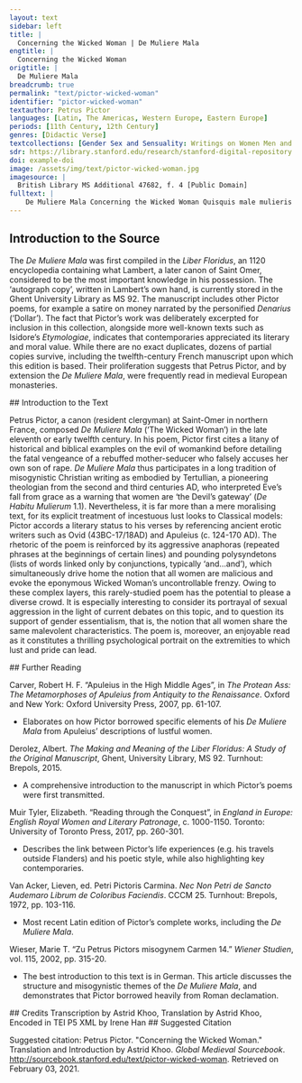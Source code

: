 ```yaml
---
layout: text
sidebar: left
title: |
  Concerning the Wicked Woman | De Muliere Mala
engtitle: |
  Concerning the Wicked Woman
origtitle: |
  De Muliere Mala
breadcrumb: true
permalink: "text/pictor-wicked-woman"
identifier: "pictor-wicked-woman"
textauthor: Petrus Pictor
languages: [Latin, The Americas, Western Europe, Eastern Europe]
periods: [11th Century, 12th Century]
genres: [Didactic Verse]
textcollections: [Gender Sex and Sensuality: Writings on Women Men and Desire]
sdr: https://library.stanford.edu/research/stanford-digital-repository 
doi: example-doi 
image: /assets/img/text/pictor-wicked-woman.jpg
imagesource: |
  British Library MS Additional 47682, f. 4 [Public Domain]
fulltext: |
    De Muliere Mala Concerning the Wicked Woman Quisquis male mulieris artes malas scire queris, May you, who seek to know the wicked tricks of Woman, Que subscripsi coacerua, lege disce, mente serua. Read, learn, and keep in mind the the verses written below. Si uis tandem felix esse, haec ut legas est necesse. Indeed, if you wish to be happy, it is necessary that you read these words. Hic addisces, hic uidebis, quid dimittes, quid tenebis. Here you will learn and see what you will dismiss and what you will remember. Hic Caribdis atque Sille patent antra, Syrtes mille, Here lie open the caves of Scylla and Charybdis, along with a thousand Sirtes: The Gulf of Sirte, infamous for its hazardous sandbanks, is located on the northern coast of Libya. Hic describo Cyrcen lenam, absorbentemque balenam. Here I describe whorish Circe and the all-consuming whale. Perhaps a reference to Jonah 1.17. Que ne formides in mari, naui uectus salutari, So that you will not fear these threats at sea, while you sail in a salutary ship, Deum ama, fuge scortum. Castitatis tene portum. You should love God, flee harlotry, and seek the port of chastity. Uersus et euersus in me, dum fabrico uersus, While I compose my verses, I twist and turn within my mind. Non ualeo fari, non scribere, non meditari, I can barely speak, write, and think: Ut fatear uerum, que sit feritas mulierum. How can I ever tell the entire truth about the savagery of women? Sed licet ad uotum nequeam describere totum, Nevertheless, although I cannot describe it all, as I wish to, Quicquid de Scilla feritatis habundat in illa, I shall speak a little – if the Muses come to my aid – Dicam pauca tamen, si det michi musa iuuamen. About that Scyllan beastliness that abounds in Woman. There are two Scyllas mentioned in the poem – the aquatic monster Scylla (Hom. Od. 12.111-150) and Scylla, princess of Megara (Ov. Met. 8.6-151). In this case, the term ‘feritatis’ (‘[of] beastliness’) evokes the former rather than the latter. Prestat in orbe feris cunctis feritas mulieris, The savagery of Woman exceeds that of all the beasts in the world; Tygri predoni prestat, rapidoque leoni; It puts to shame the preying tiger and swift-footed lion. ‘Puts to shame’ is an idiomatic translation of ‘prestat’ and its dative object; more literally, ‘The savagery of Woman exceeds that of the preying tiger and the swift-footed lion’. Uincitur istarum feritas, rabiesque ferarum, On the one hand, the savagery of these creatures and the madness of all other beasts can be conquered, Haeque As is expected with medieval manuscripts, the ‘ae’ digraph is confused with the letter ‘e’ throughout. I have preserved the [mis]spellings of the manuscript. In this case ‘ae’ is used correctly, but often it is not (cf. line 78). pati discunt homines illosque tremiscunt. As they learn to bear the yoke and tremble at men. Femina uero feris truculencior una seueris, On the other hand, Woman alone is more ferocious than the fiercest beasts: Numquam pacatur, nulla racione domatur, She is never appeased, and can in no way be tamed. Non homini cedit, non sponte fauet nec obedit, She does not yield to Man, nor favour him, nor obey him. Non ad iter recti ualet ullo uerbere flecti. She cannot be led to the right path with beatings; Quo uexata magis fuerit mala femina plagis, In fact, the more a wicked woman is harried by blows, Tanto maiorem studet exercere furorem. The greater fury she strives to exhibit. Nec mala desistit fieri, stimuloque resistit. Moreover, she does not cease becoming evil, but instead resists the spur. Quisquis Samsonem considerat et Salomonem, Whoever considers the cases of Samson and Solomon, Et reliquos multos mulieris amore sopitos And the many others brought to eternal rest by love of a woman, Discet et intendet, mirabitur et reprehendet Will learn, notice, criticise and marvel at Exemplis ueris portenta male mulieris. The real-life precursors of my ‘wicked woman’. Femina flamma furens, sed flammis acrius urens Woman, flaming mad, is singed all the more sharply by her own flames. Totum concussit mundum, succendit, et ussit. She shakes up the whole world, lights it on fire, and burns it down. Hec est cunctorum caput, et scintilla malorum, She is the beginning and spark of all evils, Orbis que metas semper facit inrequietas. For she troubles the ends of the earth for eternity. O mala scintilla: quisquis succenditur illa, O wicked spark: whoever is set alight by Woman Ille nec indigne misero consumitur igne, is deservedly consumed by a wretched fire, Nec nisi diuina ualet extingui medicina. which cannot be extinguished unless by some divine remedy. Haec hominem primum de celso trusit in imum, It was Woman who first cast Man down from up high, Intulit et penam mundo, mortisque catenam. bringing punishment and the chain of death to the world. Sponsum, serpentem, uitam, genus, Omnipotentem, She betrayed her husband, welcomed the serpent, spurned life, Prodidit, admisit, spreuit, uiciauit, omisit. injured mankind, and lost the All-Powerful. In the original Latin, this sentence is constructed using two asyndetic verses: ‘Her husband, the serpent, life, mankind, and the All-Powerful / she betrayed, welcomed, spurned, injured, and lost.’ Et quis eam laudet? Quicquid male cogitat audet, And who shall praise her? She dares to perform whatever evil she thinks up, Et cupit expleri rem, qua rea possit haberi. and yearns to commit some act, so that she will be perceived as guilty. Nil fugit incestum, cupit omne quod est inhonestum, In addition, she shuns nothing which is taboo, but wants everything which is dishonourable. Quicquid agit secum, fas siue nefas, putat equum. She considers all her plans to be just, whether they be right or wrong. Femina terrarum confusio, mors animarum, Woman is the disorder of lands and the death of souls: Ut mundo late resonet scelerum nouitate, she is heard far and wide throughout the world due to the strangeness of her sins. Nil dubium dubitat, nichil euitabile uitat, She does not doubt that which is doubtful, nor avoid that which is avoidable, Nil intemptatum sinit, it scelus omne patratum, but leaves nothing untried, and commits every sin, Ad causas quasque confundens fasque nefasque. confusing right and wrong for her own purposes. Quo magis obscenum scelus est, magis huic fit amenum, The more obscene a crime is, the more pleasant it seems to her; Quo magis horrendum, magis hoc putat esse colendum. the more terrible a sin, the greater the glory she places upon it. Imperium, sensum, uires, fastidia, censum, She obtains power, weakens perception, diminishes strength, Optinet, emollit, minuit, generat, male tollit. creates annoyance, and exhausts wealth. See n. 4. Femina tormentum iuuenum, mortis monimentum, Indeed, Woman is a torment for young men and a reminder of death: Mortem Samsoni dedit, interitum Salomoni. she brought about Samson’s demise and Solomon’s end. Femina priuauit pietatis robore Dauid, She also deprived David of the strength of his piety, Quando per inuidiam iugulari fecit Uriam when he ordered Uriah’s murder out of lustful envy. 2 Samuel 11:5-27. David places Uriah at the front lines of a dangerous battle so as to eliminate him, as he was enamoured with Uriah’s wife, Bathsheba. Coniuge pro pulchra multi subiere sepulcra. Many have gone to their graves due to their beautiful wives. Femina plena malis, faera, pessima, demonialis, Woman is full of evils, wild, demonic, the worst of all creatures. Priuauit uita Naboth, pro uitae cupita: She took away Naboth’s life to obtain his vineyard; 1 Kings 21:2-15. Jezebel has Naboth killed so that her husband, King Ahab, can have Naboth’s vineyard. Causa necis subitae sunt res plerumque cupite. she murders on sudden impulses, and especially out of greed. Femina mors mundi, mala femina fabula mundi. Indeed, Woman is the death of the world, and a wicked woman is its scandal. Exicium, reges, insontes, federa, leges, She brings destruction, murders kings, slaughters innocents, Attulit, orbauit, strauit, soluit, uiolauit. unbinds treaties, and violates laws. See n. 4. Illa Ioseph iustum Veneris non ignibus ustum, She saw to it that Joseph, who remained unburnt by the fires of Venus, Carcere dampnari fecit ferroque ligari. was condemned to prison and bound in iron chains. Hec etiam plena rabie truculenta leena Similarly, that aggressive whore, Salome. filled with madness, Fecit ut athletam Domini magnumque prophetam Rex ferus artaret uinclis, gladioque necaret, Et tulit in disco caput illius, unde tremisco. persuaded the savage king to bind in chains and kill the champion of the Lord, that great prophet: then she carried his head on a platter. How I tremble at this! Literally ‘at which I tremble’. Fabula Grecorum de libris promit eorum The books of the Greeks tell of Quomodo regina Cretensis, lege ferina, How the Cretan queen, Pasiphaë. following the customs of beasts, Carnis ob ardorem nimium, mentisque furorem, Driven by mental madness and an excess of carnal lust, Taurum decipit niueum, coituque recepit Deceived a snow-white bull and copulated with him, Et peperit natum, taurumque uirumque c[r]eatum: Eventually giving birth to a son who was half man and half bull. Turpi nempe nota res est, per secula nota. This foul deed, which has been passed down through the centuries, is certainly infamous. Quis non horrescat, quis non horrenda pauescat, After all, who does not shrink in horror, and fear this repulsive act? Dum contra legem nature, faemina regem, That a woman, against the law of nature, should spurn a king Regem formosum, prudentem, deliciosum – And no mere king, but handsome, prudent, and pleasant – Despicit, atque fere succumbit plus muliere? Only to have sex with a wild beast! Femina, res fragilis, precio conducta monilis Woman, a fragile creature, bribed with the price of a necklace, In populo Danaum, male prodidit Amphiaraum. Betrayed Amphiaraus to the Greek people. Eriphyle, Amphiaraus’ wife, persuaded him to join a fatal raid. See Ps.-Apollodorus Bibliotheca 3.8.2. Sic quoque priuignum uita non funere dignum, Thus also did Phaedra betray Hippolytus, whom she desired unjustly, Usque renitentem patriumque cubile uerentem, And who was worthy of life and not of death, Prodidit Ypolitum, contra ius Phedra cupitum. All because he showed reverence for his father’s bed by resisting her advances. Cf., among others, Euripides’ Hippolytus. Naso suis libris inscribit quomodo Biblis Similarly, Naso writes in his books about how Biblis Igne sit illicito male saucia fratre cupito. Was badly burnt by an illicit flame while she lusted after her brother. Ov. Met. 9. Fraude quidem mira Cynare coiit sua Myrra, Deceived in an astounding manner, Cinyras slept with his daughter, Inque loco [matris] concepit semine [patris]. BnF Ms. Lat. 16699, f. 176v reads: ‘Inque loco patris concepit semine matris.’ However this is illogical and likely the result of scribal error. My reading is supported by the critical edition, Van Acker, L. (ed.) (1972). Petri Pictoris Carmina. Nec Non Petri de Sancto Audemaro Librum de Coloribus Faciendis. CCCM 25. Turnhout (Brepols): 103-116, which is mainly derived from BnF Ms. Lat. 13768. Who, taking her mother’s place, conceived by the seed of her father. Ibid., 10.300ff. Cinyras’ daughter was named Myrrha. Scilla patri Niso, fatali crine reciso, In the same vein, Scylla preferred you, Minos, to her father Nisus; See n. 3 – this is Scylla, princess of Megara. having cut off that fatal lock of hair, Pretulit externum regem, regnumque paternum, She handed her father’s kingdom over to you, Moinos, concedit tibi, dum fieri tua credit, As she believed that she would be yours. Sed detestatus tam diri monstra reatus, However, detesting the portents of such a dreadful deed, Et scelus et Scillam metuens, fugis hoc fugis illam. You avoid both Scylla and her crime, fearing them both. The abrupt shift to second-person from the original third-person omniscient viewpoint is noteworthy; in so doing, Petrus Pictor does not only address Minos, Scylla’s love interest, but also involves the reader. He therefore rounds off his long invective against women, which has been building up in an increasingly emotional crescendo, by breaking the fourth wall. Moreover, lines 90 to 94 are especially noteworthy as they include a sliding scale of tenses – the ablative absolute (reciso, ‘having cut off’) gives way to the perfect indicative (pretulit...credit, ‘preferred...believed’), and then to a perfect participle (detestatus, ‘detesting’), which in turn yields to a present participle (metuens, ‘fearing’), culminating finally in the present indicative (fugis, ‘you avoid’). This gradual rise from the past into the present parallels the aforementioned shift in perspective, and underscores Petrus Pictor’s message about the constant danger which women pose. He suggests that his warnings should not be dismissed as historical and biblical examples from the distant past, but as mere ‘precursors’ (line 29, portenta) to female wickedness in the reader’s present life. De multis quandam referam per saecla notandam, I shall tell of one woman out of many, who must remain infamous throughout the centuries, Ut relique discant mulieres, atque tremiscant, So that other women might tremble at her example and learn Ne poscant supra naturam turpia stupra. Not to seek foul sex which exceeds the bounds of nature. Huic fuerat natus, uultu formaque beatus, This woman would have had a son, blessed in face and figure, Si non obstaret mala sors, miserumque necaret. Had evil fate not gotten in the way and killed the poor youth: Sed serpens ille, qui nos per carmina mille Yet that serpent, who, through a thousand songs, Temptat, et intentat, mouet, incitat, atque cruentat, Tempts, attacks, moves, incites, and pollutes us, Hunc infelicem mox fecit per genetricem. Soon brought ruin upon the son through his own mother. Inquid enim genito genetrix, cupiensque cupito, Thus she spoke to him, While present-tense verbs are used throughout the following narrative, I have translated it using past-tense verbs for two key reasons. Firstly, the historic present is commonly used for narratives involving a series of events, which applies to this case. Secondly, by translating the story of the wicked woman in the past tense, I distinguish it from the frame narrative which takes place in the author’s present time. as a lover does to her beloved, Inquid Adae seua mulier, simul anguis et Eua: As the wild woman spoke to Adam, simultaneously both Eve and serpent: “Te uideo, fili, forma prestare uirili, “I see that you, my son, stand out with your manly looks: Exornat uultum sua gratia, gloria cultum. Your face is graceful and your dress does you honour. De puero tali, tam pulchro, tam speciali However, I would rejoice more greatly in such a boy – so beautiful and so special – Multum gauderem, tibi si plus matre placerem, If I brought you more pleasure than a mother does, Aut plus quam natus faceres michi consociatus. Or if you became more than my son, having joined yourself to me. Visus formosus, ridens et luxuriosus Your lovely face, smiling and luxuriant, Et bene pressa foris labra, dulcis plena saporis, And your lips, so suited to the shape of your mouth, full of sweet flavour – Que te condecorant penitus, penitusque decorant, All these wholly adorn you, indeed they do, Instead of ‘indeed they do’, the Latin (line 112) simply repeats the previous phrase with an inverted word order, which cannot be expressed in English: ‘All these wholly adorn you, adorn you.’ Me nimis incendunt, et me, si uis, tibi uendunt. And set me exceedingly aflame: if you want me, you can have me. Quapropter, fili, dum flore nites iuuenili, Therefore, my son, while you are in the flower of your youth, Dummodo pubescis, primoque calore rigescis, While you go through puberty and harden with the first flush of passion, Ne perdas florem tenerum, tantumque decorem. Do not waste your tender prime and all this beauty. Immo sit ad cunctas ueneres tua prona uoluntas: Instead, incline yourself towards all forms of sexual pleasure, Canis confaecta celer aduolat, ecce senecta. For soon grey old age will come upon you. Tecum non ludemus, sed tristia cuncta feremus. I am not joking with you, but rather suffering great sorrow at this prospect. Et quia tiro rudis nescis his ludere ludis Moreover, since you are but a young initiate, and do not know how to play the games Quos amat ipsa Venus et Amor persuadet amenus, Which Venus herself loves and pleasant Love suggests, Tantum consenti michi, tantum crede docenti: Simply agree to my proposition and trust in my teaching. Illos complebo tecum, iamiamque docebo. I will explore these games with you, teaching you to play again and again. Ergo meis pare uotis, michi consociare, Hence, obey my wishes, join yourself to me: Quicquid agis meum celabo, con[s]cia tecum.” As your accomplice, I shall keep secret all that you do with me.” Tandem turbatus materno famine natus, Disturbed by his mother’s speech, the son Heret, miratur, stupet, et quid agat meditatur, Was lost for words. Flabbergasted and shocked, he thought of what he should do in response. Speque bona fortis lacrimis ita fatur abortis: Eventually, he spoke thus, shedding wasted tears in good faith: “Cara parens, pietate carens, miranda fateris, “Dear mother, you lack piety in speaking of such unusual matters: Criminibus mirabilibus nos perdere queris. You seek to destroy us with these astounding crimes. Quod loqueris suadet Venus puer ipse Cupido What you said must have been inspired by Cupid himself, Venus’ son, Quo regitur, quo dirigitur mala cuique libido. Who controls and directs each person’s wicked lust. Non ualeo, prohibente Deo, tibi consociari I am not able to join myself to you in marriage, since God prohibits it; Coniugio, sed amore pio uolo castus amari. Instead, I wish to love you chastely, with a pious love. Cognita namque satis series cumsanguinitatis Our biological bond Hoc scelus accusat graviter, fierique recusat. Heavily condemns this crime and forbids it from happening; Hinc gladius regis furit, hinc sententia legis, For if it were to take place, the sword of the King would rage against us, as would the sentence of His law: Cui nichil occultum, cui nullum crimen inultum. Nothing is hidden from Him, and no crime goes unpunished. Mater amabilis, insuperabilis, ad meliora My beloved and irreplaceable mother, Te precor erige factaque corrige deteriora. I beg you to devote yourself to better deeds and correct your mistakes. Te Venus horrida flammaque torrida ledit amoris, Although terrible Venus has struck you with the torrid flame of desire Vince uiriliter et iace fortiter arma pudoris. Nevertheless conquer it bravely and fight back strongly with the weapons of modesty. Tela cupidinis atque libidinis ignea frange, Break down the spears of desire and the fires of lust: Percute pectora, perdita tempora, uel modo plange. Beat your breast and your wretched face, ‘Perdita tempora’, literally ‘lost temples’ (i.e. sides of forehead), is a metonymic construction, here used to mean ‘wretched face’. or simply weep. Stupra, negocia carnis, et ocia uana tremisce, You should tremble at illicit sex, carnal intercourse, and vain leisure, Spiritualia, perpetualia, cuncta cupisce. And instead long for things which are spiritual, perpetual, and whole. Suspice sidera, mater, et infera sperne deorsum, Look at the stars, mother, and spurn whatever is below: Queque labencia uel moriencia linque retrorsum. Leave behind all these earthly impulses while they fall and die. Scilicet omnia, sunt quasi somnia sunt fugitiva, All of these are like fleeting dreams; Lapsaque tempore, sunt sine robore, non rediuiua.” Lacking strength, they melt away with time and do not return again.” Mater ad haec dicta, uelut ictu fulminis icta Upon hearing these words, the mother was as if struck by a bolt of lightning: Pallet, tabescit, quasi cera sub igne liquescit. She grew pale, drooped, and melted like wax under a flame. Defectu mentis, penitus ratione carentis, Due to her weakness of mind and complete lack of reason, Quod uidet offensam se, quod grauiter reprehensam, She felt offended and saw that she had been severely reprehended Quod castigatur, quod casta manere rogatur. And criticised. Moreover, she perceived that she was being asked to remain chaste. Et, licet ingratum sibi senciat hac uice natum, Although this outcome diminished her affection towards her son, Non tamen errori caedit, ceptoque furori, She did not give in to error and carry out her insane plan. Hunc sed in occulto male saucia tempore multo Instead, she spent a long time nursing her wounds in secret, Impetit, insequitur, nec eo pro uelle potitur, All the while seeking her son and making advances on him, whom she was nevertheless unable to obtain according to her wishes. Fertque graues penas, Veneris nec stringit habenas, She suffered heavy penalties and failed to control her desire, Dumque reluctatur Veneri, luctando grauatur. But rather felt herself to be all the more burdened while fighting against it. Nec sua compescit mala, sed magis acta calescit, Moreover, she did not put an end to her evils, but rather grew hotter as she acted: At postquam cernit quia filius hanc male spernit, After she saw that her son wholly despised her lust, Quod pereunt uerba, perit et sua messis in herba, As evidenced by her wasted words and her inability to harvest the fruits of her labour, Fraudibus armatur, studet ut iuuenis perimatur. She girt herself with treachery and tried to destroy the young man. Hac igitur causa, maius scelus ob scelus ausa, Consequently, driven to greater audacity by her existing crimes, Iudicis ad sedem currit, flens introit edem. She ran into the courthouse and entered it while weeping. Accusat natum, iacit in quem dira reatum, She accused her son and brought dreadful charges against him, Dicens: “Huc, patres, oculos huc uertite, matres, Saying: “Look here, fathers, mothers, Vosque, pii nati, patribus bene semper amati, And you, good beloved sons, Quos non incestus Veneris contaminat aestus, Whom the incestuous heat ‘Incestus...aestus’ would typically be translated as ‘impure heat’, but due to the specific context in which this phrase is uttered – an accusation of incest – I have chosen the adjective ‘incestuous’. of Venus has not contaminated: Currite, deflete mecum, dampnate, dolete. Run to my side, cry with me, curse my son, and feel my pain. Dedecus illatum michi, monstriferumque reatum. I am the victim of an indignity and a monstrous crime. Rem referam fedam, pudet edere, sed tamen edam, It shames me to tell you about this sordid matter, but nevertheless I shall speak. Vnde querar refero, minor est, querimonia uero. I barely know how to begin my complaint, but here it is. Est puer insanus michi, lubricus, atque prophanus, I have a demented son who is lustful and profane. Quem peperisse pudet me, cum mea turpia nudet, I am ashamed of having given birth to him, since he strips me naked; Quem doleo natum, male cum uideam fatuatum. Oh, how I regret that he was born, since I see that he has gone thoroughly mad. Hic pecudum more, materno captus amore, He is a beast; captured by love for his own mother, Cum male seuiret nuper, matremque nequiret He has been acting savagely towards me. Since he could not win his mother over Donis oblatis, precibus quoque multiplicatis, Through gifts and unceasing entreaties, Vincere, luctantis contra, stuprumque negantis While I fought against him and turned my face from his lust Ora, cruentauit manibus, uestes lacerauit, He befouled me with his hands, tore my clothes apart, Sic et sic egit, sic me ferus ille subegit, Did this and that, and pushed me down – the beast! – like this, Non tamen oppressit, quia me clamante recessit. But he did not possess me, for I shouted and forced him to retreat. Ergo Deo gratus iudex prudensque senatus, May the judge, upon whom God smiles, and the wise assembly Pertractent secum quid sit de talibus aequum. Determine among themselves a proportionate penalty for these acts: Quorum censura pollent ciuilia iura, After all, it is their judgement which grants the law its power, Per quos maiorem res publica sumpsit honorem. And it is through them that the city gains greater honour. Patrum magestas uilescit et urbis honestas, The majesty of the elders and the honour of the city Ni melioratae fuerint cause uiciate. Will be cheapened, unless injured parties receive amends. Non uni tantum fit dedecus hoc michi: quantum This disgrace does not affect me alone, but Innumeris turbis, que presunt menibus urbis. Taints all the uncountable crowds who flock to the walls of this city. Nulla mei pietas nati, non forma, uel etas. My son has neither piety nor good looks, nor does his age excuse him. Quamlibet aetatem moueat, precor, ad pietatem, Even though he might use that excuse to win your mercy, It is tempting to translate ‘pietatem’ as ‘your piety’, but ‘pietas’ really means ‘misericordia’ (‘mercy’) in this case. Stupra sed obscena compescant uindice pena, I urge you all, whether great or small, whether young or old, Parui, maiores, iuuenes simul, et seniores.” To check these foul crimes of lust with a vengeful penalty.” Sic accusatus puer, et mox ante uocatus Thus the youth, who had been summoned a short while ago, found himself accused. Audit clamorem matris, lesumque pudorem. He heard his mother’s cries and perceived her lack of modesty. More literally ‘her broken modesty’, or ‘her damaged modesty’. Stat, silet ad uerba nec acerbis reddit acerba, He stood in silence, and did not counter her bitter words with his own. Immo uerecundus, lacrimabilis et pudibundus Instead, he behaved in a reverent, doleful, and modest manner, Vultum preclarum riuis rorat lacrimarum, Inundating his most handsome face with rivers of tears. Seque reum pingit, et vultum crimine tinguit, He portrayed himself as the guilty party and tainted his own face with the charge, Malens torqueri, quam matris probra fateri, For he preferred to undergo torture rather than to speak ill of his mother, Malens dampnari, quam crimine commaculari. And to suffer condemnation rather than to be stained with such an offence. Cumque diu fleret suspirans, atque doleret He wept for a long time, sighing all the while, equally troubled Tam matris sortem, quam uicinam sibi mortem, By his mother’s eternal fate and his own approaching death. Protinus, allatis annalibus et recitatis, The legal records of the city were brought in and read out loud. Pena reperta datur, ut in amnem proiciatur. A suitable punishment was found for the crime: the offender was to be thrown into the river. Ergo miser tandem mortem subiturus eandem, As both the judge and the mother urged the crowd on, Iudicis urgente monitu, genetrice petente, They seized, dragged, grabbed, and scratched Vndique raptatur, trahitur, premitur, laceratur. The poor youth who was about to suffer this very death. Et sic dampnatus, postremo precipitatus Thus condemned, he was finally thrown Gurgitis in fundum, subiit baptisma secundum. Into the bottom of the river and underwent a second baptism. At scelus occultum tandem non cessit inultum. However, the mother’s hidden crime did not go unpunished. Nam scelerum uindex Dominus, iusti pius index, The Lord, who takes vengeance for sins and bears pious witness on behalf of the just, Vt foret incaestus matris populo manifestus, Revealed her incest to the people. Fulminibus crebris missis, ortisque tenebris, Sending down torrents of lightning and raising up the shadows, Vrbem, carnificem, puerum, pueri genetricem, He incinerated the city, thwarted the executioner, Vssit, turbauit, saluauit, dilacerauit. Saved the youth, and tore the mother into pieces. See n. 4. O nimium fortis mala femina, femina mortis, O wicked and over-impudent woman – woman of death indeed – Eligit ante mori, quam stulto cedat amori. Who chose to die instead of giving up her fatuous love! Mauult sectari stuprum, quam casta beari, She preferred to seek out illicit sex rather than to be praised for chastity, Mauult ulcisci male, quam mater pia dici. And to be punished severely instead of being praised as a pious mother. Infelix mater, mala mater, nec modo mater, Wretched mother, wicked mother, and not even a true mother: ‘Nec modo mater’ literally means ‘and not only a mother’ or even ‘no mere mother’, but these translations do not convey Pictor’s negative tone. Quam, quoniam natum male perdidit amne necatum, Having drowned her own son, Suppliciis dignis, celestis torruit ignis. She burned with the just punishment of celestial fire. Femina terribilis draco, trux lupa, bestia uilis. Woman is a terrible serpent, In Classical Latin, ‘draco’ denotes a large snake; in Medieval Latin it may well mean ‘dragon’. However, as Petrus Pictor has utilised snake metaphors throughout to describe women – which corresponds to Biblical imagery – I would rather err on the safe side and translate ‘draco’ as ‘serpent’. an aggressive she-wolf, a vile beast. Cum tristis diram leuiter prorumpit in iram, That miserable creature bursts into fatal rage at the smallest provocation, Non cito pacatur, non ante reconciliatur And cannot be appeased quickly; on the contrary, she is never reconciled Quam paena multa, sibi uis illata, sit ulta. Until she has avenged herself through violence. Hanc si ludentem male, uerbaque uana loquentem If her husband should, on some occasion, restrain her with a sharp scolding Eius uir uerbis aliquando cohercet acerbis, From clowning around and babbling vain words, Siue leui terret uirga, ne turpiter erret, Or even deter her from committing foul misdeeds with a stick, Ilico facta dolens, et ei succumbere nolens, She will henceforth take offence and refuse to sleep with him. Petrus Pictor utilises the present tense throughout; nevertheless, I have employed the future tense to preserve the emphasis on cause-and-effect in this passage, the cause being the punishment (stick, scolding) and the effect being murder (by poisoning). Plorat, tristatur, suspiria dat, meditatur, She will cry, upset herself, sigh, and think of Qualiter ut uita careat, paret huic achonita. How to deprive him of his life. To this end she will prepare him some monkshood. This sentence might seem incongruous with the following one, which describes other sources of poison; therefore it is best to take achonita, ‘monkshood’, as an umbrella term for all poisons. Tandem serpentum quesita uenena nocentum Indeed, having obtained the venom of poisonous snakes Necnon herbarum uirus graue mortiferarum And the deadly toxin of death-bringing plants, Conficit in potum, complens de coniuge uotum. She will mix them into a drink and thus fulfill her plan against her husband. Hoc ita sublato sponso, uix et tumulato, Even while he is still warm in his grave, Post malefictarum teneros questus lacrimarum, She will put on tender displays of crocodile tears, Coniuncx quesiti subito cupit esse mariti, And seek to become another man’s wife. Et uelut inuita negat hoc prius, usque petita. However, she will feign unwillingness until she obtains a strong suit; Ast ubi suadentum rem, perstat cura parentum, Then, when her parents insist on the marriage Nec contradici debere fatentur amici, And her friends persuade her not to refuse him, Laeticiae plenas uotorum laxat habenas, She will gladly give in to happiness Menteque iocunda, sponso sit sponsa secula. And transform herself into a worldly wife for her new husband Quodque propinauit primo, quem perfida strauit, Yet if he proves difficult, he will drink the same potion Si sit uir durus, erit alter idem bibiturus. That she served her first husband, whom she treacherously murdered. Femina formosa nimis esset res preciosa, A beautiful woman is precious beyond all description Si male nil cuperet, si sponso fida maneret. If she has no bad intentions and remains faithful to her husband, Sed, quod abhorrendum nimis est cunctisque pudendum, But it should be a source of horror and shame to all women Vix habet ulla fidem, qua credi possit eidem. That none of them can be trusted. Que quo diligitur magis, hoc grauior reperitur, The more a woman is loved, the more troublesome she becomes; Quo magis ornatur, magis inde superba notatur. Similarly, she grows all the more arrogant as a result of rich ornaments. Nescit maiorem, nescit se ferre minorem, As a result, she does not recognise her superior, nor does she fulfill her inferior role in an appropriate manner. Par BnF Ms. Lat. 16699, f. 177v reads: ‘Pars quoque vincta pari’, but this is illogical and should read ‘par’, which is the preferred reading of Van Acker (1972). quoque iuncta pari, cupit impariter dominari. Although she is joined to an equal in marriage, she wants to take an unequal share of power. Res optatiua nimis est, animeque nociua. Woman is too desirable and thus harms the soul. Illius uultus, bene conditus, et bene cultus, Through her well-formed and well-groomed face, Allicit, innectit iuuenes, sua sub iuga flectit She attracts and ensnares young men; she enslaves them Apte ludendo, psallendo, uana loquendo. By playing games, performing music, and chatting about empty matters. Que dum spectari, dum se presentit amari, When she perceives that she is being watched and admired, Querit maiorem membris augere decorem. She seeks to enhance her physical beauty: Tunc pingit uisum gratum, format bene risum, Consequently, she paints her face beautifully, sets her mouth into a smile, Vestibus ornatur nitidis, gemmis honeratur, Dresses herself in shining garments, and weighs herself down with jewels Floribus innectit crines, et se bene pectit, She weaves flowers into her hair and arranges it in a becoming manner, Stricta succiungit se zona, basia fingit And also girds herself with a tightened belt. She performs the sort of kisses Qualia uelle putat iuuenes, iuuenesque salutat, Which she expects will please young men, ‘Fingere’, here translated as ‘perform’, has a dual meaning which is also applicable to these verses on the trickery which accompanies seduction: it can also mean ‘to invent’. greets them warmly, Fertque manu flores, et dulces cantat amores. Carries flowers in her hands, and sings about sweet romance. Si uero nescit cantare, loquendo capescit However, even if she cannot sing, she uses her speech Cor auditoris, quod uulnere languet amoris, To capture her listener’s heart, which throbs with the wound of love. Factaque uenalis, uenatio demonialis, Selling herself to him, hunting him like a demon, Prostat, ut incaestum querat de corpore questum. She incites him into seeking illicit pleasure from her body. Iupiter The scribe glosses ‘amator’, ‘lover’, for ‘Iupiter’. hanc aliquis oculis dum cernit iniquis Some Jupiter, armed with his impure gaze, Sic incedentem, iuuenes sic allicientem, Sees her behaving in this manner and attracting young men; Vultu candenti nitidam, cultuque decenti, He notices the shine of her pale face and her decorous dress. Eius uexatur mox ignibus, et meditatur: Immediately, he feels himself singed by fire, and considers Qualiter hanc Ledam celerem faciat sibi predam, How he should quickly take possession of this new Leda. Quam prece pretemptat, donis persepe frequentat, He seduces her with entreaties and showers her in gifts, Vt sua postposito uelit esse puella marito. So that she might give herself to him behind her husband’s back. Sed male securus coniuncx de coniuge durus, Nevertheless, her strict husband begins to feel insecure, Quam sic prostantem, sic cernit ubique uagantem, As he sees her offering herself freely and wandering all about. Arguit etatem teneram, puerae leuitatem, On account of her young age and her youthful levity, Inque domo, tenere flentem cogit residere, He forces his tearful wife to stay at home. Vallatamque seris, custodibus atque seueris, He walls her in with lock and key and assigns her care to austere guards, Non sinit exire thalamis, ludosque subire. Forbidding her from leaving the marital home and entering into her usual games. Quam quia custodit, non diligit ille sed odit, However, because he guards her, he ceases to love her: Odit et infestat, et ut hec sit adultera prestat. Instead he hates her and attacks her, treating her as an adulteress. Cui custos durus nequid aut obsistere murus, In any case, nothing - not a strict guard, not walls, Non iugis pena, sed nec sera, siue catena, Not punishments, bars, or chains - Quin faciat secum, si uult, colludere mechum. Can stop her from taking on a lover: O male seruatus thesaurus sic uiolatus, O badly-preserved treasure, thus violated, Qui dum seruatur, furem uocat ut rapiatur. Which encourages a thief to steal it even while it is being guarded! Atque quod obscenum nimis est, querens alienum, What is more, it is extremely obscene that a wife, while seeking another man, Sponsa suum prodit sponsum, contempnit et odit. Should betray, despise, and hate her own husband. Ergo monstriferae metuens, homo, dampna Chimere, Therefore, reader, fearing the injuries of that monstrous Chimera, In Greek mythology, the Chimera is a fire-breathing hybrid creature. ‘Monstrifera’ is more literally translated as ‘monster-bringing’ but the Chimera, which symbolises Woman, does not usher in other beasts: it is monstrous in itself. Sis exemplorum memor hic tibi propositorum; Keep the aforementioned examples in mind. Nuptas matronas, ad plurima crimina pronas Remember to avoid married women, who are given to many offences, Donaque prebentes uiduas, in amore furentes, As well as love-crazed widows offering gifts. This verse strongly echoes Verg. Aen. 2.49: ‘Timeo Danaos et dona ferentes’ (‘I fear the Greeks, even bearing gifts’). Necnon uirgineas uitare memento choreas, Leave dancing maidens alone, Illarum mammas teneras fugiens quasi flammas. And flee their tender breasts as if they were made of flame. Hostibus his ternis, ut prescriptum bene cernis, These three types of foes – as the preceding verses indicate – Incentiuorum crescunt fomenta malorum. Incite and encourage the growth of many evils. Has fuge serpentes uirus letale uomentes, Avoid therefore these serpents who spit out fatal venom, Has hostes uita, ne te fugiat tua uita. And flee these enemies, lest you should lose your life. Claustra tue mentis signato meis documentis, Seal the gates of your mind with my examples, Ne liget illecebris uariis te fraus muliebris. So that you will not find yourself entangled by the various traps of female deceit. Quem semel illa ligat, curis sine fine fatigat, Once a woman has trapped a man, she will harass him with unending cares; Quem sub se flectit, seruili compede nectit. Once she has forced him into subservience, she will shackle him into servitude. Res ita plena dolis non est sub sidere solis There is nothing at all under the sun which is more filled with tricks Rebus in innumeris, uelut est animus mulieris. Than the soul of Woman. O quam fallaci modulo studioque sagaci, O, with such cunning means and keen enthusiasm Stultos comprendit iuuenes ubi retia tendit! Does she seize foolish youths and scoop them up in her net! Fraudis multimodos uersuto pectore nodos In her trickery, she twists knots of all kinds within her chest, Voluit, et euoluit, soluit, ligat atque resoluit, Untwists them, unties them, ties them again, then once more unties them: Vt male seducat miseros, et ad infera ducat. She does all this in order to seduce wretched souls and lead them to Hell. Quisquis ei cedit, nec ab eius amore recedit, Therefore, whoever yields to Woman and does not give up his love Tandem falletur, tandem laqueo capietur; Will find himself deceived and caught in a noose. ‘Laqueus’ can also mean ‘trap’ more generally. Cuius amor, uisus, caro mollis, basia, risus, The love, sight, soft flesh, kisses, smiles, Alloquium, tactus, uariique libidinis actus, Conversation, touch, lustful acts, Vox etiam lena, laqueus sunt atque catena, And whorish voice of Woman are all nooses, chains, Et graue tormentum quorumlibet insipientum. And heavy torments for the unwise. Felix est supere quisquis ualet ista cauere, He who can avoid these things is truly fortunate; Quem non haec tangit contagio, non furor angit. For madness does not disturb the man who remains uncontaminated by Woman. Hic infelicem probo quisquis amat meretricem, I say truly, whoever loves a whore is most unfortunate indeed; Cuius amor dirus, tandem pungens quasi uirus, For her love is fatal and stings like venom, Sub specie mellis distillat pocula fellis, And she prepares a cup of bitterness in the guise of honey. Cuius amor nex est, caro uermis, gloria fex est, Her love is a chain, her flesh is vermin, her glory comprises the dregs of the earth; Verba, lenis uentus, fumus decor, umbra iuventus. Her words are a soft breeze, and yet her smokescreen of beauty is but the shadow of youth. Iam calamo fesso, que sit mala femina cesso My pen is exhausted; This is the literal meaning of ‘calamo fesso’, but Pictor of course does not refer to the inanimate pen, but to himself: ‘I am exhausted’. I shall now stop writing about the wicked Woman. Scribere. Quod scripsi minus est quam congruit ipsi. Nevertheless, what I have managed to set down falls far short of Woman’s fair share of censure. Si michi Nasonis, si detur lingua Catonis, Even if I should receive the tongue of Ovid or that of Cato, Claraque linguarum facundia magniloquarum, And the famed skill of linguistic eloquence, Non tamen exsoluo uerbis, scriptisque reuoluo, I would not be able to outline in words or describe in my verses Quam sit uersuta, quam perfida, quam sit acuta, How wily, treacherous, keen, Quam sit dampnosa mala femina, quamue dolosa. Dangerous, and sneaky a wicked woman is. Nesciat hoc nemo, quod carmine signo supremo: Let no one be unaware of the following truth, with which I shall round off my poem: Femina rara bona, sed que bona digna corona. ‘Rarely is a woman good, but a good woman is worthy of a crown.’ > 
---
```

## Introduction to the Source 
<p>The <em>De Muliere Mala</em> was first compiled in the <em>Liber Floridus</em>, an 1120 encyclopedia containing what Lambert, a later canon of Saint Omer, considered to be the most important knowledge in his possession. The ‘autograph copy’, written in Lambert’s own hand, is currently stored in the Ghent University Library as MS 92. The manuscript includes other Pictor poems, for example a satire on money narrated by the personified <em>Denarius</em> (‘Dollar’). The fact that Pictor’s work was deliberately excerpted for inclusion in this collection, alongside more well-known texts such as Isidore’s <em>Etymologiae</em>, indicates that contemporaries appreciated its literary and moral value. While there are no exact duplicates, dozens of partial copies survive, including the twelfth-century French manuscript upon which this edition is based. Their proliferation suggests that Petrus Pictor, and by extension the <em>De Muliere Mala</em>, were frequently read in medieval European monasteries.</p>
## Introduction to the Text 
<p>Petrus Pictor, a canon (resident clergyman) at Saint-Omer in northern France, composed <em>De Muliere Mala</em> (‘The Wicked Woman’) in the late eleventh or early twelfth century. In his poem, Pictor first cites a litany of historical and biblical examples on the evil of womankind before detailing the fatal vengeance of a rebuffed mother-seducer who falsely accuses her own son of rape. <em>De Muliere Mala</em> thus participates in a long tradition of misogynistic Christian writing as embodied by Tertullian, a pioneering theologian from the second and third centuries AD, who interpreted Eve’s fall from grace as a warning that women are ‘the Devil’s gateway’ (<em>De Habitu Mulierum</em> 1.1). Nevertheless, it is far more than a mere moralising text, for its explicit treatment of incestuous lust looks to Classical models: Pictor accords a literary status to his verses by referencing ancient erotic writers such as Ovid (43BC-17/18AD) and Apuleius (c. 124-170 AD). The rhetoric of the poem is reinforced by its aggressive anaphoras (repeated phrases at the beginnings of certain lines) and pounding polysyndetons (lists of words linked only by conjunctions, typically ‘and...and’), which simultaneously drive home the notion that all women are malicious and evoke the eponymous Wicked Woman’s uncontrollable frenzy. Owing to these complex layers, this rarely-studied poem has the potential to please a diverse crowd. It is especially interesting to consider its portrayal of sexual aggression in the light of current debates on this topic, and to question its support of gender essentialism, that is, the notion that all women share the same malevolent characteristics. The poem is, moreover, an enjoyable read as it constitutes a thrilling psychological portrait on the extremities to which lust and pride can lead.</p>
## Further Reading 
<p>Carver, Robert H. F. “Apuleius in the High Middle Ages”, in <em>The Protean Ass: The Metamorphoses of Apuleius from Antiquity to the Renaissance</em>. Oxford and New York: Oxford University Press, 2007, pp. 61-107.</p> <ul> <li>Elaborates on how Pictor borrowed specific elements of his <em>De Muliere Mala</em> from Apuleius’ descriptions of lustful women.</li> </ul> <p>Derolez, Albert. <em>The Making and Meaning of the Liber Floridus: A Study of the Original Manuscript</em>, Ghent, University Library, MS 92. Turnhout: Brepols, 2015.</p> <ul> <li>A comprehensive introduction to the manuscript in which Pictor’s poems were first transmitted.</li> </ul> <p>Muir Tyler, Elizabeth. “Reading through the Conquest”, in <em>England in Europe: English Royal Women and Literary Patronage</em>, c. 1000-1150. Toronto: University of Toronto Press, 2017, pp. 260-301.</p> <ul> <li>Describes the link between Pictor’s life experiences (e.g. his travels outside Flanders) and his poetic style, while also highlighting key contemporaries.</li> </ul> <p>Van Acker, Lieven, ed. Petri Pictoris Carmina.<em> Nec Non Petri de Sancto Audemaro Librum de Coloribus Faciendis</em>. CCCM 25. Turnhout: Brepols, 1972, pp. 103-116.</p> <ul> <li>Most recent Latin edition of Pictor’s complete works, including the <em>De Muliere Mala</em>.</li> </ul> <p>Wieser, Marie T. “Zu Petrus Pictors misogynem Carmen 14.” <em>Wiener Studien</em>, vol. 115, 2002, pp. 315-20.</p> <ul> <li>The best introduction to this text is in German. This article discusses the structure and misogynistic themes of the <em>De Muliere Mala</em>, and demonstrates that Pictor borrowed heavily from Roman declamation.</li> </ul>
## Credits
Transcription by Astrid Khoo, 
Translation by Astrid Khoo, 
Encoded in TEI P5 XML by Irene Han
## Suggested Citation
<p>Suggested citation: Petrus Pictor.  "Concerning the Wicked Woman." Translation and Introduction by Astrid Khoo. <em>Global Medieval Sourcebook</em>. <a href="http://sourcebook.stanford.edu/text/pictor-wicked-woman">http://sourcebook.stanford.edu/text/pictor-wicked-woman</a>. Retrieved on February 03, 2021.</p>